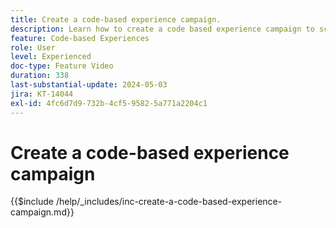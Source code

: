 ```yaml
---
title: Create a code-based experience campaign.
description: Learn how to create a code based experience campaign to scale personalization with support for server-side, API-based, or SDK-based implementation methods to seamlessly integrate with development environments.
feature: Code-based Experiences
role: User
level: Experienced
doc-type: Feature Video
duration: 338
last-substantial-update: 2024-05-03
jira: KT-14044
exl-id: 4fc6d7d9-732b-4cf5-9582-5a771a2204c1
---
```

# Create a code-based experience campaign

{{$include /help/_includes/inc-create-a-code-based-experience-campaign.md}}
